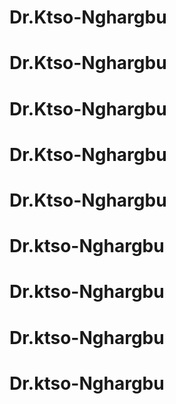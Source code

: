 # Dr.Ktso-Nghargbu
# Dr.Ktso-Nghargbu
# Dr.Ktso-Nghargbu
# Dr.Ktso-Nghargbu
# Dr.Ktso-Nghargbu
# Dr.ktso-Nghargbu
# Dr.ktso-Nghargbu
# Dr.ktso-Nghargbu
# Dr.ktso-Nghargbu
